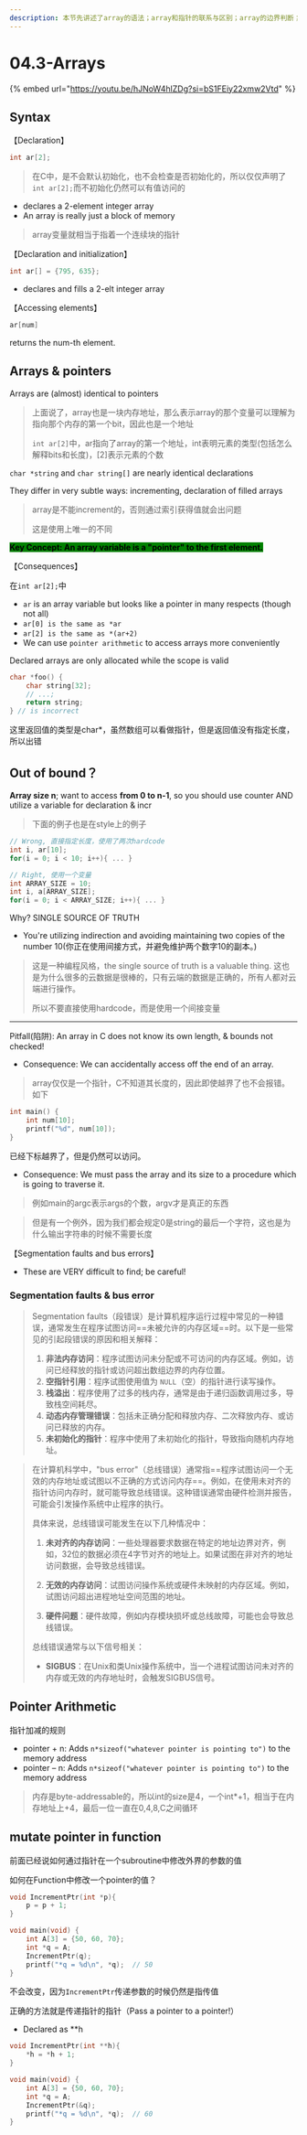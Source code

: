 ```yaml
---
description: 本节先讲述了array的语法；array和指针的联系与区别；array的边界判断；段错误和总线错误；指针的加减运算；以及如何在Function中修改pointer的位置。
---
```


# 04.3-Arrays

{% embed url="https://youtu.be/hJNoW4hlZDg?si=bS1FEiy22xmw2Vtd" %}

## Syntax

【Declaration】

```c
int ar[2];
```

> 在C中，是不会默认初始化，也不会检查是否初始化的，所以仅仅声明了`int ar[2];`而不初始化仍然可以有值访问的

- declares a 2-element integer array
- An array is really just a block of memory

> array变量就相当于指着一个连续块的指针

【Declaration and initialization】

```c
int ar[] = {795, 635};
```

- declares and fills a 2-elt integer array

【Accessing elements】

```c
ar[num]
```

returns the num-th element.

## Arrays & pointers

Arrays are (almost) identical to pointers

> 上面说了，array也是一块内存地址，那么表示array的那个变量可以理解为指向那个内存的第一个bit，因此也是一个地址
>
> `int ar[2]`中，ar指向了array的第一个地址，int表明元素的类型(包括怎么解释bits和长度)，[2]表示元素的个数

`char *string` and `char string[]` are nearly identical declarations

They differ in very subtle ways: incrementing, declaration of filled arrays

> array是不能increment的，否则通过索引获得值就会出问题
>
> 这是使用上唯一的不同

<mark style="background-color:green;">**Key Concept: An array variable is a "pointer" to the first element.**</mark>

【Consequences】

在`int ar[2];`中

- `ar` is an array variable but looks like a pointer in many respects (though not all)
- `ar[0] is the same as *ar`
- `ar[2] is the same as *(ar+2)`
- We can use `pointer arithmetic` to access arrays more conveniently

Declared arrays are only allocated while the scope is valid

```c
char *foo() {
    char string[32]; 
    // ...;
    return string;
} // is incorrect
```

这里返回值的类型是char*，虽然数组可以看做指针，但是返回值没有指定长度，所以出错

## Out of bound？

**Array size n**; want to access **from 0 to n-1**, so you should use counter AND utilize a variable for declaration & incr

> 下面的例子也是在style上的例子

```c
// Wrong, 直接指定长度，使用了两次hardcode
int i, ar[10];
for(i = 0; i < 10; i++){ ... }

// Right, 使用一个变量
int ARRAY_SIZE = 10;
int i, a[ARRAY_SIZE];
for(i = 0; i < ARRAY_SIZE; i++){ ... }

```

Why? SINGLE SOURCE OF TRUTH

- You're utilizing indirection and avoiding maintaining two copies of the number 10(你正在使用间接方式，并避免维护两个数字10的副本。)

> 这是一种编程风格，the single source of truth is a valuable thing. 这也是为什么很多的云数据是很棒的，只有云端的数据是正确的，所有人都对云端进行操作。
>
> 所以不要直接使用hardcode，而是使用一个间接变量

---

Pitfall(陷阱): An array in C does not know its own length, & bounds not checked!

- Consequence: We can accidentally access off the end of an array.

> array仅仅是一个指针，C不知道其长度的，因此即使越界了也不会报错。如下

```c
int main() {
    int num[10];
    printf("%d", num[10]);
}
```

已经下标越界了，但是仍然可以访问。

- Consequence: We must pass the array and its size to a procedure which is going to traverse it.

> 例如main的argc表示args的个数，argv才是真正的东西

> 但是有一个例外，因为我们都会规定0是string的最后一个字符，这也是为什么输出字符串的时候不需要长度

【Segmentation faults and bus errors】

- These are VERY difficult to find; be careful!

### Segmentation faults & bus error

> Segmentation faults（段错误）是计算机程序运行过程中常见的一种错误，通常发生在程序试图访问==未被允许的内存区域==时。以下是一些常见的引起段错误的原因和相关解释：
>
> 1. **非法内存访问**：程序试图访问未分配或不可访问的内存区域。例如，访问已经释放的指针或访问超出数组边界的内存位置。
> 2. **空指针引用**：程序试图使用值为 `NULL`（空）的指针进行读写操作。
> 3. **栈溢出**：程序使用了过多的栈内存，通常是由于递归函数调用过多，导致栈空间耗尽。
> 4. **动态内存管理错误**：包括未正确分配和释放内存、二次释放内存、或访问已释放的内存。
> 5. **未初始化的指针**：程序中使用了未初始化的指针，导致指向随机内存地址。

> 在计算机科学中，"bus error"（总线错误）通常指==程序试图访问一个无效的内存地址或试图以不正确的方式访问内存==。例如，在使用未对齐的指针访问内存时，就可能导致总线错误。这种错误通常由硬件检测并报告，可能会引发操作系统中止程序的执行。
>
> 具体来说，总线错误可能发生在以下几种情况中：
>
> 1. **未对齐的内存访问**：一些处理器要求数据在特定的地址边界对齐，例如，32位的数据必须在4字节对齐的地址上。如果试图在非对齐的地址访问数据，会导致总线错误。
>
> 2. **无效的内存访问**：试图访问操作系统或硬件未映射的内存区域。例如，试图访问超出进程地址空间范围的地址。
>
> 3. **硬件问题**：硬件故障，例如内存模块损坏或总线故障，可能也会导致总线错误。
>
> 总线错误通常与以下信号相关：
>
> - **SIGBUS**：在Unix和类Unix操作系统中，当一个进程试图访问未对齐的内存或无效的内存地址时，会触发SIGBUS信号。
>

## Pointer Arithmetic

指针加减的规则

- pointer + n: Adds `n*sizeof("whatever pointer is pointing to")` to the memory address
- pointer – n: Adds `n*sizeof("whatever pointer is pointing to")` to the memory address

> 内存是byte-addressable的，所以int的size是4，一个int*+1，相当于在内存地址上+4，最后一位一直在0,4,8,C之间循环

## mutate pointer in function

前面已经说如何通过指针在一个subroutine中修改外界的参数的值

如何在Function中修改一个pointer的值？

```c
void IncrementPtr(int *p){ 
    p = p + 1; 
}

void main(void) {
    int A[3] = {50, 60, 70};
    int *q = A;
    IncrementPtr(q);
    printf("*q = %d\n", *q);  // 50
}
```

不会改变，因为`IncrementPtr`传递参数的时候仍然是指传值

正确的方法就是传递指针的指针（Pass a pointer to a pointer!）

- Declared as **h

```c
void IncrementPtr(int **h){ 
    *h = *h + 1; 
}

void main(void) {
    int A[3] = {50, 60, 70};
    int *q = A;
    IncrementPtr(&q);
    printf("*q = %d\n", *q);  // 60
}
```
